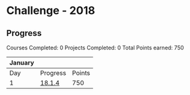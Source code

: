 # Challenge - 2018

## Progress

Courses Completed: 0
Projects Completed: 0
Total Points earned: 750

| January |||
|---------|-------|--|
| Day | Progress | Points |
| 1 | [18.1.4](./log/2018/jan/18.1.4.md) | 750 |